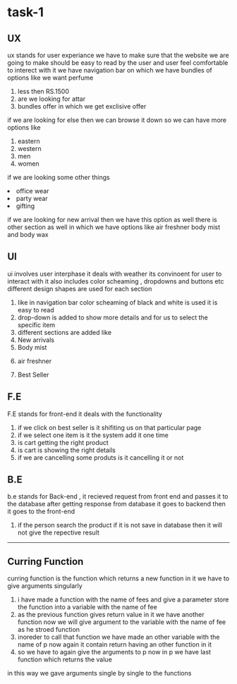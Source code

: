 # task-1
<!-- i have selected scent and stories website  -->
 <h2>UX</h2>
 <p>ux stands for user experiance we have to make sure that the website we are going to make should be easy to read by the user and user feel comfortable to interect with it
 we have navigation bar on which we have bundles of options like we want perfume </p>
 <ol>
 <li>less then RS.1500</li>
 <li>are we looking for attar</li>
  <li>bundles offer in which we get exclisive offer</li>
</ol>
<p> if we are looking for else then we can browse it down so we can have more options like 
<ol>
<li>
eastern
</li>
<li>
western
</li>
<li>
men 
</li>
<li>
women
</li>

</ol>
</p>
<p>
if we are looking  some other things 
<lo>
<li>
office wear
</li>
<li>
party wear
</li>
<li>
gifting 
</li>
</ol>
</p>
<p> 
if we are looking for new arrival then we have this option as well there is other section as well in which we have options like air freshner body mist and body wax  
</p>

<h2> UI</h2>
<p> 
ui involves user interphase it deals with weather its  convinoent for user to interact with it also includes color scheaming , dropdowns and buttons etc
different design shapes are used for each section  
</p>
<ol>
<li>
like in navigation bar color scheaming of black and white is used it is easy to read
</li>
<li>
drop-down is added to show more details and for us to select the specific item
</li>
<li>
different sections are added like 
<li>
New arrivals 
</li>
<li>
Body mist 
</li>
<li>

air freshner 
</li>
<li>
Best Seller 
</li>
</li>

</ol>
<h2>F.E</h2>
<p>
F.E stands for front-end it deals with the functionality 
</p>
<ol>
<li>
if we click on best seller is it shifiting us on that particular page
</li>
<li>
if we select one item is it the system add it one time
</li>
<li>
is cart getting the right product
</li>
<li>
is cart is showing the right details
</li>
<li>
if we are cancelling some produts is it cancelling it or not  
</li>
</ol>
<h2>B.E</h2>
<p>
b.e stands for Back-end  , it recieved request from front end and passes it to the database after getting response from database it goes to backend  then it goes to the front-end 
</p>
<ol>
<li>
if the person search the product if it is not save in database then it will not give the repective result
</li>
</ol>
<hr>
<h2>Curring Function</h2>
<p>
curring function is the function which returns a new function in it we have to  give arguments singularly 
</p>
<ol>
<li>
i have made a function with the name of fees and give a parameter
store the function into a variable with the name of fee
</li>
<li>
as the previous function gives return value in it we have another function  
now we will give argument to the variable with the name of fee as he stroed function
</li>
<li>
inoreder to call that function we have made an other variable with the name of p now again it contain return having an other function in it 
</li>
<li>
so we have to again give the arguments to p now in p we have last function which returns the value  
</li>
</ol>
<p>
in this way we gave arguments single by single to the functions  
</p>